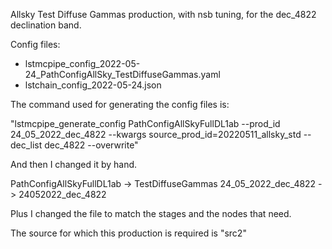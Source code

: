 Allsky Test Diffuse Gammas production, with nsb tuning, for the dec_4822 declination band.

Config files:
- lstmcpipe_config_2022-05-24_PathConfigAllSky_TestDiffuseGammas.yaml
- lstchain_config_2022-05-24.json

The command used for generating the config files is:

"lstmcpipe_generate_config PathConfigAllSkyFullDL1ab --prod_id 24_05_2022_dec_4822 --kwargs source_prod_id=20220511_allsky_std --dec_list dec_4822 --overwrite"

And then I changed it by hand.

PathConfigAllSkyFullDL1ab  -> TestDiffuseGammas
24_05_2022_dec_4822 -> 24052022_dec_4822

Plus I changed the file to match the stages and the nodes that need.

The source for which this production is required is "src2"